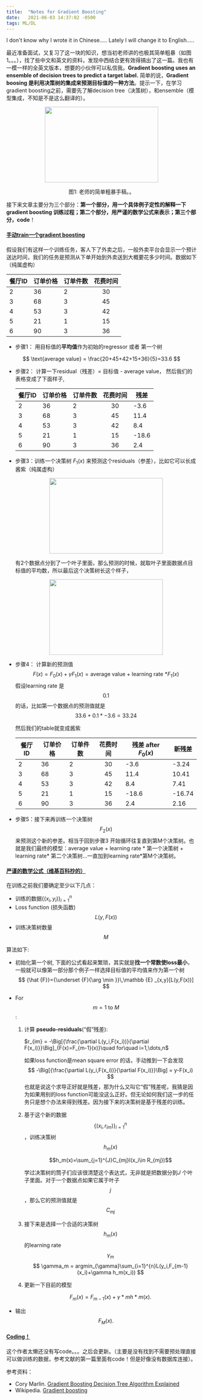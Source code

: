 ```yaml
---
title:  "Notes for Gradient Boosting"
date:   2021-06-03 14:37:02 -0500
tags: ML/DL
---
```




I don't know why I wrote it in Chinese..... Lately I will change it to English.....

最近准备面试，又复习了这一块的知识，想当初老师讲的也极其简单粗暴（如图1。。。），找了些中文和英文的资料，发现中西结合更有效得搞出了这一篇。我也有一模一样的全英文版本，想要的小伙伴可以私信我。**Gradient boosting uses an ensemble of decision trees to predict a target label.** 简单的说，**Gradient boosing 是利用决策树的集成来预测目标值的一种方法**。提示一下，在学习gradient boosting之前，需要先了解decision tree（决策树），和ensemble（模型集成，不知是不是这么翻译的）。

<p align="center">
  <img src="https://yz103.github.io/yiwwwy/assets/gradient_boosting_figure1_instructornotes.png" align="center" width="300px" height="200px"/>
<center>图1: 老师的简单粗暴手稿。。</center>
</p>


接下来文章主要分为三个部分：**第一个部分，用一个具体例子定性的解释一下gradient boosting 训练过程；第二个部分，用严谨的数学公式来表示；第三个部分，code**！

####  <u>手动train一个gradient boosting</u>

假设我们有这样一个训练任务，客人下了外卖之后，一般外卖平台会显示一个预计送达时间，我们的任务是预测从下单开始到外卖送到大概要花多少时间。数据如下（纯属虚构）

| 餐厅ID | 订单价格 | 订单件数 | 花费时间 |
| ------ | -------- | -------- | :------: |
| 2      | 36       | 2        |    30    |
| 3      | 68       | 3        |    45    |
| 4      | 53       | 3        |    42    |
| 5      | 21       | 1        |    15    |
| 6      | 90       | 3        |    36    |

- 步骤1： 用目标值的**平均值**作为初始的regressor 或者 第一个树

$$
\text{average value} = \frac{20+45+42+15+36}{5}=33.6
$$

- 步骤2： 计算一下residual（残差）= 目标值 - average value， 然后我们的表格变成了下面样子,

  | 餐厅ID | 订单价格 | 订单件数 | 花费时间 | 残差  |
  | ------ | -------- | -------- | :------: | ----- |
  | 2      | 36       | 2        |    30    | -3.6  |
  | 3      | 68       | 3        |    45    | 11.4  |
  | 4      | 53       | 3        |    42    | 8.4   |
  | 5      | 21       | 1        |    15    | -18.6 |
  | 6      | 90       | 3        |    36    | 2.4   |

- 步骤3：训练一个决策树 $F_1(x)$ 来预测这个residuals（参差），比如它可以长成酱紫（纯属虚构）

  <p align="center">
    <img src="https://yz103.github.io/yiwwwy/assets/gradient_boosting_figure2_tree1.png" align="center" width="300px" height="200px"/>
  </p>
  
  有2个数据点分到了一个叶子里面，那么预测的时候，就取叶子里面数据点目标值的平均数，所以最后这个决策树长这个样子，
  
  <p align="center">
    <img src="https://yz103.github.io/yiwwwy/assets/gradient_boosting_figure3_tree2.png" align="center" width="300px" height="200px"/>
  </p>
  
  
  
- 步骤4： 计算新的预测值
  $$
  F(x) = F_0(x)+ \gamma F_1(x) = \text{average value + learning rate *}F_1(x)
  $$
  假设learning rate 是$$0.1$$的话，比如第一个数据点的预测值就是 $$33.6 + 0.1*-3.6 = 33.24$$

  然后我们的table就变成酱紫

  | 餐厅ID | 订单价格 | 订单件数 | 花费时间 | 残差 after $F_0(x)$ | 新残差 |
  | ------ | -------- | -------- | :------: | ------------------- | ------ |
  | 2      | 36       | 2        |    30    | -3.6                | -3.24  |
  | 3      | 68       | 3        |    45    | 11.4                | 10.41  |
  | 4      | 53       | 3        |    42    | 8.4                 | 7.41   |
  | 5      | 21       | 1        |    15    | -18.6               | -16.74 |
  | 6      | 90       | 3        |    36    | 2.4                 | 2.16   |

- 步骤5：接下来再训练一个决策树 $$F_2(x)$$ 来预测这个新的参差。相当于回到步骤3 开始循环往复直到第M个决策树。也就是我们最终的模型：average value + learning rate * 第一个决策树 + learning rate* 第二个决策树...一直加到learning rate*第M个决策树。

#### <u>严谨的数学公式（维基百科抄的）</u>

在训练之前我们要确定至少以下几点：

- 训练的数据${\displaystyle \{(x_{i},y_{i})\}_{i=1}^{n}}$
- Loss function (损失函数) $${\displaystyle L(y,F(x))}$$
- 训练决策树数量 $$M$$

算法如下:

- 初始化第一个树, 下面的公式看起来繁琐，其实就是**找一个常数使loss最小**，一般就可以像第一部分那个例子一样选择目标值的平均值来作为第一个树
  $$
  {\hat {F}}={\underset {F}{\arg \min }}\,\mathbb {E} _{x,y}[L(y,F(x))]
  $$

- For $$m = 1 \text{ to } M$$:

  1. 计算 **pseudo-residuals**(“假”残差):

     $r_{im} = -\Big[{\frac{\partial L(y_i,F(x_i))}{\partial F(x_i)}}\Big]_{F(x)=F_{m-1}(x)}\quad for\quad i=1,\dots,n$

     如果loss function是mean square error 的话，手动推到一下会发现
     $$
     -\Big[{\frac{\partial L(y_i,F(x_i))}{\partial F(x_i)}}\Big] = y-F(x_i)
     $$
     也就是说这个求导正好就是残差，那为什么又叫它“假”残差呢，我猜是因为如果用别的loss function可能没这么正好。但无论如何我们这一步的任务只是想个办法来得到残差。因为接下来的决策树是基于残差的训练。

  2. 基于这个新的数据$$\{(x_{i},r_{im})\}_{i=1}^{n}$$，训练决策树 $${\displaystyle h_{m}(x)}$$ 

     $$h_m(x)=\sum_{j=1}^{J}C_{mj}I(x_i\in R_{mj})$$

     学过决策树的筒子们应该很清楚这个表达式，无非就是把数据分到$J$ 个叶子里面。对于一个数据点如果它属于叶子$$j$$，那么它的预测值就是$$C_{mj}$$

  3. 接下来是选择一个合适的决策树$$h_m(x)$$的learning rate $$\gamma_m$$
     $$
     \gamma_m = argmin_{\gamma}\sum_{i=1}^{n}L(y_i,F_{m-1}(x_i)+\gamma h_m(x_i))
     $$

  4. 更新一下目前的模型

     $${\displaystyle F_{m}(x)=F_{m-1}(x)+\gamma *{m}h*{m}(x).}$$

- 输出 $${\displaystyle F_{M}(x).}$$

#### <u>Coding！</u>

这个作者太懒还没有写code。。。之后会更新。（主要是没有找到不需要预处理直接可以做训练的数据，参考文献的第一篇里面有code！但是好像没有数据库连接）。





参考资料：

- Cory Marlin. [Gradient Boosting Decision Tree Algorithm Explained](https://towardsdatascience.com/machine-learning-part-18-boosting-algorithms-gradient-boosting-in-python-ef5ae6965be4)
- Wikipedia. [Gradient boosting](https://en.wikipedia.org/wiki/Gradient_boosting#:~:text=When%20a%20decision%20tree%20is,an%20arbitrary%20differentiable%20loss%20function)





















